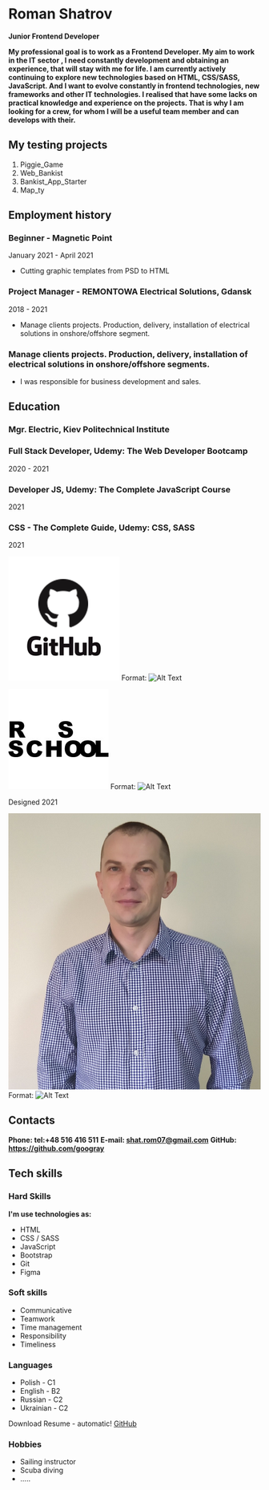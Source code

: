 # Roman Shatrov

**Junior Frontend Developer**

**My professional goal is to work as a Frontend Developer. My aim to work in the IT sector , I need constantly development and obtaining an experience, that will stay with me for life. I am currently actively continuing to explore new technologies based on HTML, CSS/SASS, JavaScript. And I want to evolve constantly in frontend technologies, new frameworks and other IT technologies. I realised that have some lacks on practical knowledge and experience on the projects. That is why I am looking for a crew, for whom I will be a useful team member and can develops with their.**

## My testing projects

1. Piggie_Game
2. Web_Bankist
3. Bankist_App_Starter
4. Map_ty

## Employment history

### Beginner - Magnetic Point

January 2021 - April 2021

- Cutting graphic templates from PSD to HTML

### Project Manager - REMONTOWA Electrical Solutions, Gdansk

2018 - 2021

- Manage clients projects. Production, delivery, installation of electrical solutions in onshore/offshore segment.

### Manage clients projects. Production, delivery, installation of electrical solutions in onshore/offshore segments.

- I was responsible for business development and sales.

## Education

### Mgr. Electric, Kiev Politechnical Institute

### Full Stack Developer, Udemy: The Web Developer Bootcamp

2020 - 2021

### Developer JS, Udemy: The Complete JavaScript Course

2021

### CSS - The Complete Guide, Udemy: CSS, SASS

2021

![GitHub Logo](github.jpg)
Format: ![Alt Text](url)

![RSSchool Logo](rsschool.jpg)
Format: ![Alt Text](url)

Designed 2021

![Myphoto](photo.jpg)
Format: ![Alt Text](url)

## Contacts

**Phone: tel:+48 516 416 511**
**E-mail: shat.rom07@gmail.com**
**GitHub: https://github.com/googray**

## Tech skills

### Hard Skills

**I'm use technologies as:**

- HTML
- CSS / SASS
- JavaScript
- Bootstrap
- Git
- Figma

### Soft skills

- Communicative
- Teamwork
- Time management
- Responsibility
- Timeliness

### Languages

- Polish - C1
- English - B2
- Russian - C2
- Ukrainian - C2

Download Resume - automatic!
[GitHub](http://github.com/)

### Hobbies

- Sailing instructor
- Scuba diving
- .....
